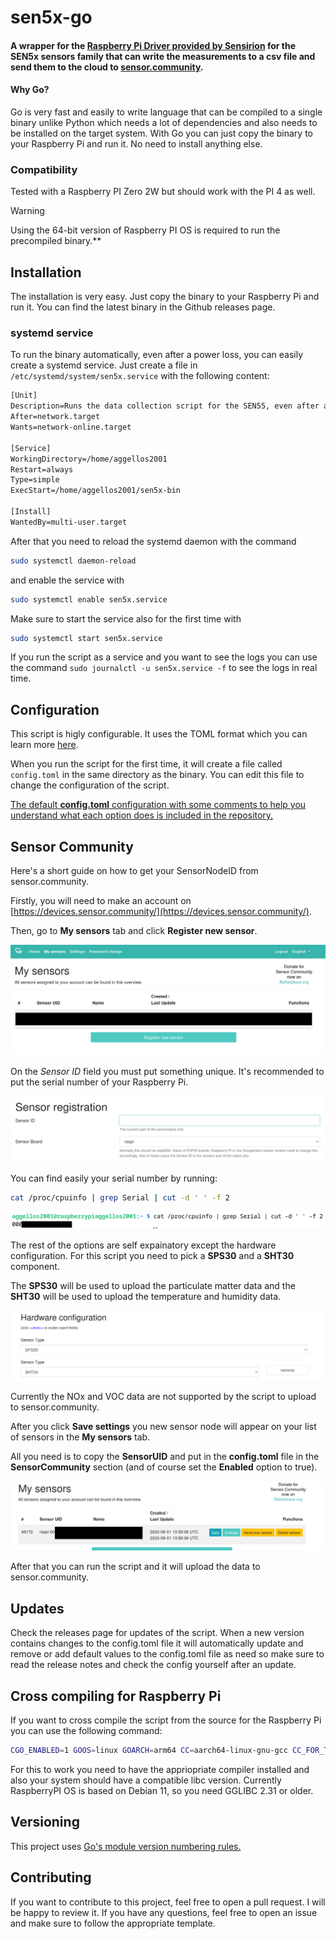 # sen5x-go

#### A wrapper for the [Raspberry Pi Driver provided by Sensirion](https://github.com/Sensirion/raspberry-pi-i2c-sen5x) for the SEN5x sensors family that can write the measurements to a csv file and send them to the cloud to [sensor.community](https://sensor.community/en/).

#### Why Go?
Go is very fast and easily to write language that can be compiled to a single binary unlike Python which needs a lot of dependencies and also needs to be installed on the target system. With Go you can just copy the binary to your Raspberry Pi and run it. No need to install anything else.

### Compatibility

Tested with a Raspberry PI Zero 2W but should work with the PI 4 as well. 

> [!WARNING]
> Using the 64-bit version of Raspberry PI OS is required to run the precompiled binary.**

## Installation
The installation is very easy. Just copy the binary to your Raspberry Pi and run it. You can find the latest binary in the Github releases page.

### systemd service
To run the binary automatically, even after a power loss, you can easily create a systemd service. Just create a file in `/etc/systemd/system/sen5x.service` with the following content:

```txt
[Unit]
Description=Runs the data collection script for the SEN55, even after a reboot of the system.
After=network.target
Wants=network-online.target

[Service]
WorkingDirectory=/home/aggellos2001
Restart=always
Type=simple
ExecStart=/home/aggellos2001/sen5x-bin
 
[Install]
WantedBy=multi-user.target
```

After that you need to reload the systemd daemon with the command
```bash
sudo systemctl daemon-reload
```
and enable the service with
```bash
sudo systemctl enable sen5x.service
```

Make sure to start the service also for the first time with
```bash 
sudo systemctl start sen5x.service
```

If you run the script as a service and you want to see the logs you can use the command `sudo journalctl -u sen5x.service -f` to see the logs in real time.

## Configuration

This script is higly configurable. It uses the TOML format which you can learn more [here](https://toml.io/en/v1.0.0).

When you run the script for the first time, it will create a file called `config.toml` in the same directory as the binary. You can edit this file to change the configuration of the script.

[The default **config.toml** configuration with some comments to help you understand what each option does is included in the repository.](config.toml)


## Sensor Community

Here's a short guide on how to get your SensorNodeID from sensor.community.

Firstly, you will need to make an account on [https://devices.sensor.community/](https://devices.sensor.community/).

Then, go to **My sensors** tab and click **Register new sensor**.

![Register new sensor](/image/1.png)

On the *Sensor ID* field you must put something unique. It's recommended to put the serial number of your Raspberry Pi.

![Register new sensor](/image/2.png)

You can find easily your serial number by running:

```bash
cat /proc/cpuinfo | grep Serial | cut -d ' ' -f 2
```

![Getting the device serial](/image/3.png)

The rest of the options are self expainatory except the hardware configuration. For this script you need to pick a **SPS30** and a **SHT30** component.

The **SPS30** will be used to upload the particulate matter data and the **SHT30** will be used to upload the temperature and humidity data.

![Register new sensor](/image/4.png)

Currently the NOx and VOC data are not supported by the script to upload to sensor.community.

After you click **Save settings** you new sensor node will appear on your list of sensors in the **My sensors** tab.

All you need is to copy the **SensorUID** and put in the **config.toml** file in the **SensorCommunity** section (and of course set the **Enabled** option to true).

![Register new sensor](/image/5.png)

After that you can run the script and it will upload the data to sensor.community.

## Updates

Check the releases page for updates of the script. When a new version contains changes to the config.toml file it will automatically update and remove or add default values to the config.toml file as need so make sure to read the release notes and check the config yourself after an update.

## Cross compiling for Raspberry Pi

If you want to cross compile the script from the source for the Raspberry Pi you can use the following command:

```bash
CGO_ENABLED=1 GOOS=linux GOARCH=arm64 CC=aarch64-linux-gnu-gcc CC_FOR_TARGET=gcc-aarch64-linux-gnu go build -o bin/sen5x-bin .
```

For this to work you need to have the appriopriate compiler installed and also your system should have a compatible libc version. Currently RaspberryPI OS is based on Debian 11, so you need GGLIBC 2.31 or older.

## Versioning

This project uses [Go's module version numbering rules.](https://go.dev/doc/modules/version-numbers)

## Contributing

If you want to contribute to this project, feel free to open a pull request. I will be happy to review it. If you have any questions, feel free to open an issue and make sure to follow the appropriate template.